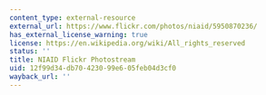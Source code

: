 ```yaml
---
content_type: external-resource
external_url: https://www.flickr.com/photos/niaid/5950870236/
has_external_license_warning: true
license: https://en.wikipedia.org/wiki/All_rights_reserved
status: ''
title: NIAID Flickr Photostream
uid: 12f99d34-db70-4230-99e6-05feb04d3cf0
wayback_url: ''
---
```

